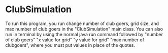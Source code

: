 # ClubSimulation
To run this program, you run change number of club goers, grid size, and max number of club goers in the "ClubSimulation" main class. You can also run in terminal by using the normal java run command followed by "number of club goers" "x value for grid" "y value for grid" "max number of clubgoers", where you must put values in place of the quotes.
